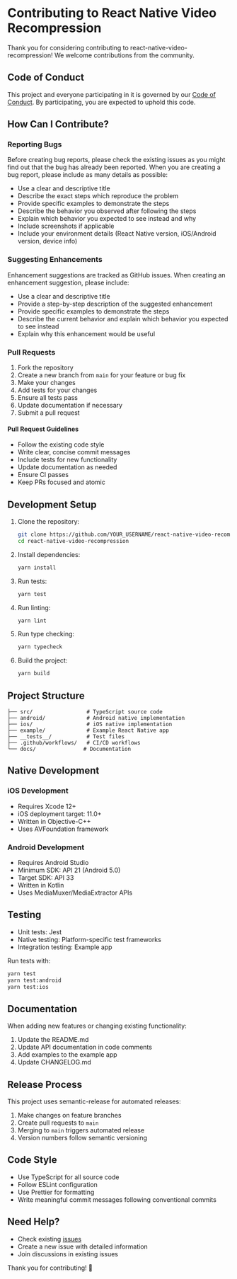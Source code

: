 # Contributing to React Native Video Recompression

Thank you for considering contributing to react-native-video-recompression! We welcome contributions from the community.

## Code of Conduct

This project and everyone participating in it is governed by our [Code of Conduct](CODE_OF_CONDUCT.md). By participating, you are expected to uphold this code.

## How Can I Contribute?

### Reporting Bugs

Before creating bug reports, please check the existing issues as you might find out that the bug has already been reported. When you are creating a bug report, please include as many details as possible:

- Use a clear and descriptive title
- Describe the exact steps which reproduce the problem
- Provide specific examples to demonstrate the steps
- Describe the behavior you observed after following the steps
- Explain which behavior you expected to see instead and why
- Include screenshots if applicable
- Include your environment details (React Native version, iOS/Android version, device info)

### Suggesting Enhancements

Enhancement suggestions are tracked as GitHub issues. When creating an enhancement suggestion, please include:

- Use a clear and descriptive title
- Provide a step-by-step description of the suggested enhancement
- Provide specific examples to demonstrate the steps
- Describe the current behavior and explain which behavior you expected to see instead
- Explain why this enhancement would be useful

### Pull Requests

1. Fork the repository
2. Create a new branch from `main` for your feature or bug fix
3. Make your changes
4. Add tests for your changes
5. Ensure all tests pass
6. Update documentation if necessary
7. Submit a pull request

#### Pull Request Guidelines

- Follow the existing code style
- Write clear, concise commit messages
- Include tests for new functionality
- Update documentation as needed
- Ensure CI passes
- Keep PRs focused and atomic

## Development Setup

1. Clone the repository:
   ```bash
   git clone https://github.com/YOUR_USERNAME/react-native-video-recompression.git
   cd react-native-video-recompression
   ```

2. Install dependencies:
   ```bash
   yarn install
   ```

3. Run tests:
   ```bash
   yarn test
   ```

4. Run linting:
   ```bash
   yarn lint
   ```

5. Run type checking:
   ```bash
   yarn typecheck
   ```

6. Build the project:
   ```bash
   yarn build
   ```

## Project Structure

```
├── src/                 # TypeScript source code
├── android/             # Android native implementation
├── ios/                 # iOS native implementation
├── example/             # Example React Native app
├── __tests__/           # Test files
├── .github/workflows/   # CI/CD workflows
└── docs/               # Documentation
```

## Native Development

### iOS Development

- Requires Xcode 12+
- iOS deployment target: 11.0+
- Written in Objective-C++
- Uses AVFoundation framework

### Android Development

- Requires Android Studio
- Minimum SDK: API 21 (Android 5.0)
- Target SDK: API 33
- Written in Kotlin
- Uses MediaMuxer/MediaExtractor APIs

## Testing

- Unit tests: Jest
- Native testing: Platform-specific test frameworks
- Integration testing: Example app

Run tests with:
```bash
yarn test
yarn test:android
yarn test:ios
```

## Documentation

When adding new features or changing existing functionality:

1. Update the README.md
2. Update API documentation in code comments
3. Add examples to the example app
4. Update CHANGELOG.md

## Release Process

This project uses semantic-release for automated releases:

1. Make changes on feature branches
2. Create pull requests to `main`
3. Merging to `main` triggers automated release
4. Version numbers follow semantic versioning

## Code Style

- Use TypeScript for all source code
- Follow ESLint configuration
- Use Prettier for formatting
- Write meaningful commit messages following conventional commits

## Need Help?

- Check existing [issues](https://github.com/YOUR_USERNAME/react-native-video-recompression/issues)
- Create a new issue with detailed information
- Join discussions in existing issues

Thank you for contributing! 🎉
